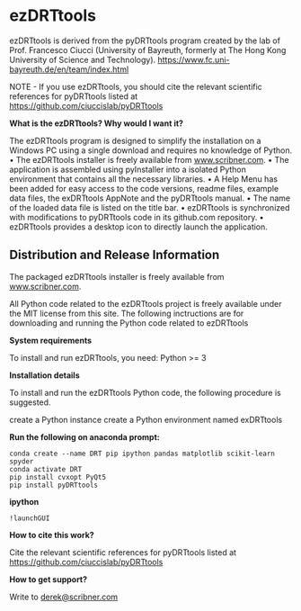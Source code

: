 # ezDRTtools

ezDRTtools is derived from the pyDRTtools program created by the lab of Prof. Francesco Ciucci (University of Bayreuth, formerly at The Hong Kong University of Science and Technology). 
https://www.fc.uni-bayreuth.de/en/team/index.html

NOTE - If you use ezDRTtools, you should cite the relevant scientific references for pyDRTtools listed at https://github.com/ciuccislab/pyDRTtools

**What is the ezDRTtools? Why would I want it?**

The ezDRTtools program is designed to simplify the installation on a Windows PC using a single download and requires no knowledge of Python. 
• The ezDRTtools installer is freely available from www.scribner.com.
• The application is assembled using pyInstaller into a isolated Python environment that contains all the necessary libraries.
•	A Help Menu has been added for easy access to the code versions, readme files, example data files, the exDRTtools AppNote and the pyDRTtools manual. 
•	The name of the loaded data file is listed on the title bar.
•	ezDRTtools is synchronized with modifications to pyDRTtools code in its github.com repository. 
•	ezDRTtools provides a desktop icon to directly launch the application. 

## Distribution and Release Information

The packaged ezDRTtools installer is freely available from www.scribner.com.

All Python code related to the ezDRTtools project is freely available under the MIT license from this site.
The following inctructions are for downloading and running the Python code related to ezDRTtools

**System requirements**

To install and run ezDRTtools, you need: Python >= 3

**Installation details**

To install and run the ezDRTtools Python code, the following procedure is suggested.

create a Python instance
create a Python environment named exDRTtools

**Run the following on anaconda prompt:**
```
conda create --name DRT pip ipython pandas matplotlib scikit-learn spyder
conda activate DRT
pip install cvxopt PyQt5
pip install pyDRTtools
```
**ipython**
```
!launchGUI
```
**How to cite this work?**

Cite the relevant scientific references for pyDRTtools listed at https://github.com/ciuccislab/pyDRTtools

**How to get support?**

Write to derek@scribner.com

